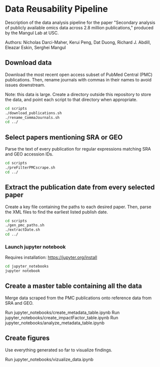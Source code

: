 # Data Reusability Pipeline

Description of the data analysis pipeline for the paper "Secondary analysis of publicly available omics data across 2.8 million publications," produced by the Mangul Lab at USC.

Authors: Nicholas Darci-Maher, Kerui Peng, Dat Duong, Richard J. Abdill, Eleazar Eskin, Serghei Mangul

## Download data

Download the most recent open access subset of PubMed Central (PMC) publications. Then, rename journals with commas in their names to avoid issues downstream.

Note: this data is large. Create a directory outside this repository to store the data, and point each script to that directory when appropriate.

```bash
cd scripts
./download_publications.sh
./rename_CommaJournals.sh
cd ../
```

## Select papers mentioning SRA or GEO

Parse the text of every publication for regular expressions matching SRA and GEO accession IDs.

```bash
cd scripts
./preFilterPMCscrape.sh
cd ../
```

## Extract the publication date from every selected paper

Create a key file containing the paths to each desired paper. Then, parse the XML files to find the earliest listed publish date.

```bash
cd scripts
./gen_pmc_paths.sh
./extractDate.sh
cd ../
```

### Launch jupyter notebook

Requires installation: https://jupyter.org/install

```bash
cd jupyter_notebooks
jupyter notebook
```

## Create a master table containing all the data

Merge data scraped from the PMC publications onto reference data from SRA and GEO.

Run jupyter_notebooks/create_metadata_table.ipynb
Run jupyter_notebooks/create_impactFactor_table.ipynb
Run jupyter_notebooks/analyze_metadata_table.ipynb

## Create figures

Use everything generated so far to visualize findings.

Run jupyter_notebooks/vizualize_data.ipynb
